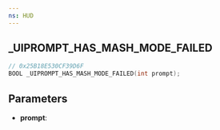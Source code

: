 ```yaml
---
ns: HUD
---
```

## _UIPROMPT_HAS_MASH_MODE_FAILED

```c
// 0x25B18E530CF39D6F
BOOL _UIPROMPT_HAS_MASH_MODE_FAILED(int prompt);
```

## Parameters
* **prompt**:
